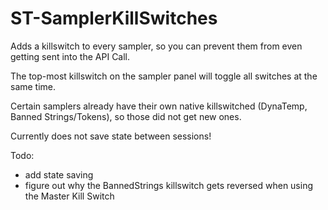 # ST-SamplerKillSwitches

Adds a killswitch to every sampler, so you can prevent them from even getting sent into the API Call.

The top-most killswitch on the sampler panel will toggle all switches at the same time.

Certain samplers already have their own native killswitched (DynaTemp, Banned Strings/Tokens), so those did not get new ones. 

Currently does not save state between sessions!

Todo: 
- add state saving
- figure out why the BannedStrings killswitch gets reversed when using the Master Kill Switch
